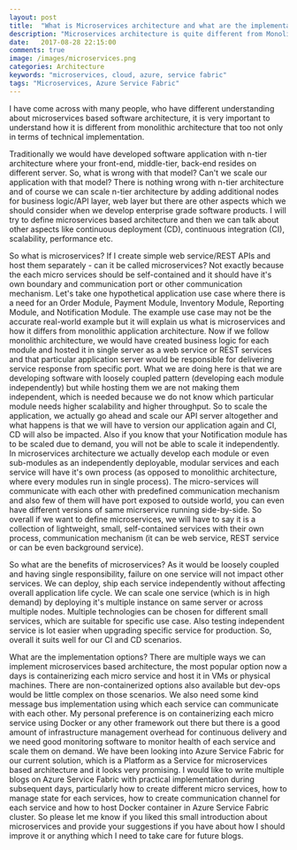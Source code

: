 ```yaml
---
layout: post
title:  "What is Microservices architecture and what are the implementation options?"
description: "Microservices architecture is quite different from Monolithic architecture and Azure Service Fabric is a good option as a PaaS."
date:   2017-08-28 22:15:00
comments: true
image: /images/microservices.png
categories: Architecture
keywords: "microservices, cloud, azure, service fabric"
tags: "Microservices, Azure Service Fabric"
---
```

I have come across with many people, who have different understanding about microservices based software architecture, it is very important to understand how it is different from monolithic architecture that too not only in terms of technical implementation.

Traditionally we would have developed software application with n-tier architecture where your front-end, middle-tier, back-end resides on different server. So, what is wrong with that model? Can't we scale our application with that model? There is nothing wrong with n-tier architecture and of course we can scale n-tier architecture by adding additional nodes for business logic/API layer, web layer but there are other aspects which we should consider when we develop enterprise grade software products. I will try to define microservices based architecture and then we can talk about other aspects like continuous deployment (CD), continuous integration (CI), scalability, performance etc.

So what is microservices? If I create simple web service/REST APIs and host them separately - can it be called microservices? Not exactly because the each micro services should be self-contained and it should have it's own boundary and communication port or other communication mechanism. Let's take one hypothetical application use case where there is a need for an Order Module, Payment Module, Inventory Module, Reporting Module, and Notification Module. The example use case may not be the accurate real-world example but it will explain us what is microservices and how it differs from monolithic application architecture. Now if we follow monolithic architecture, we would have created business logic for each module and hosted it in single server as a web service or REST services and that particular application server would be responsible for delivering service response from specific port. What we are doing here is that we are developing software with loosely coupled pattern (developing each module independently) but while hosting them we are not making them independent, which is needed because we do not know which particular module needs higher scalability and higher throughput. So to scale the application, we actually go ahead and scale our API server altogether and what happens is that we will have to version our application again and CI, CD will also be impacted. Also if you know that your Notification module has to be scaled due to demand, you will not be able to scale it independently. In microservices architecture we actually develop each module or even sub-modules as an independently deployable, modular services and each service will have it's own process (as opposed to monolithic architecture, where every modules run in single process). The micro-services will communicate with each other with predefined communication mechanism and also few of them will have port exposed to outside world, you can even have different versions of same micrservice running side-by-side. So overall if we want to define microservices, we will have to say it is a collection of lightweight, small, self-contained services with their own process, communication mechanism (it can be web service, REST service or can be even background service).

So what are the benefits of microservices? As it would be loosely coupled and having single responsibility, failure on one service will not impact other services. We can deploy, ship each service independently without affecting overall application life cycle. We can scale one service (which is in high demand) by deploying it's multiple instance on same server or across multiple nodes. Multiple technologies can be chosen for different small services, which are suitable for specific use case. Also testing independent service is lot easier when upgrading specific service for production. So, overall it suits well for our CI and CD scenarios.

What are the implementation options? There are multiple ways we can implement microservices based architecture, the most popular option now a days is containerizing each micro service and host it in VMs or physical machines. There are non-containerized options also available but dev-ops would be little complex on those scenarios. We also need some kind message bus implementation using which each service can communicate with each other. My personal preference is on containerizing each micro service using Docker or any other framework out there but there is a good amount of infrastructure management overhead for continuous delivery and we need good monitoring software to monitor health of each service and scale them on demand. We have been looking into Azure Service Fabric for our current solution, which is a Platform as a Service for microservices based architecture and it looks very promising. I would like to write multiple blogs on Azure Service Fabric with practical implementation during subsequent days, particularly how to create different micro services, how to manage state for each services, how to create communication channel for each service and how to host Docker container in Azure Service Fabric cluster. So please let me know if you liked this small introduction about microservices and provide your suggestions if you have about how I should improve it or anything which I need to take care for future blogs.


